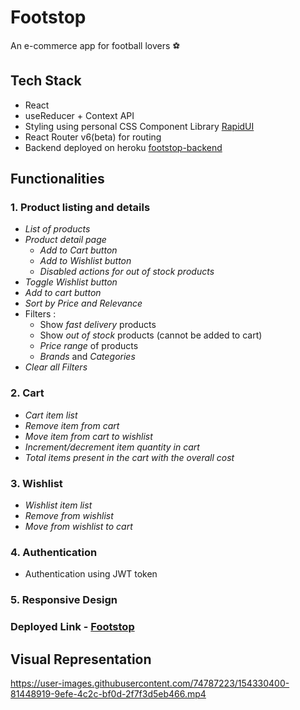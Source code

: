# Footstop

An e-commerce app for football lovers ⚽

## Tech Stack
- React
- useReducer + Context API
- Styling using personal CSS Component Library [RapidUI](https://development-rapidui.netlify.app/)
- React Router v6(beta) for routing
- Backend deployed on heroku [footstop-backend](https://github.com/RajYeola/footstop-backend)

## Functionalities
### 1. Product listing and details

   - *List of products* 
   - *Product detail page*
      - *Add to Cart button*
      - *Add to Wishlist button*
      - *Disabled actions for out of stock products* 
   - *Toggle Wishlist button*
   - *Add to cart button*
   - *Sort by Price and Relevance*
   - Filters :
     - Show *fast delivery* products
     - Show *out of stock* products (cannot be added to cart)
     - *Price range* of products
     - *Brands* and *Categories*
   - *Clear all Filters*

### 2. Cart 
   
   - *Cart item list*
   - *Remove item from cart*
   - *Move item from cart to wishlist* 
   - *Increment/decrement item quantity in cart*
   - *Total items present in the cart with the overall cost*

### 3. Wishlist
   
   - *Wishlist item list*
   - *Remove from wishlist*
   - *Move from wishlist to cart*

### 4. Authentication

   - Authentication using JWT token
   
### 5. Responsive Design

### Deployed Link -  [Footstop](https://foot-stop.netlify.app)

## Visual Representation

https://user-images.githubusercontent.com/74787223/154330400-81448919-9efe-4c2c-bf0d-2f7f3d5eb466.mp4


